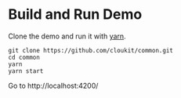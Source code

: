 # Build and Run Demo

Clone the demo and run it with [yarn](https://yarnpkg.com/en/).

```
git clone https://github.com/cloukit/common.git
cd common
yarn
yarn start
```

Go to http://localhost:4200/
